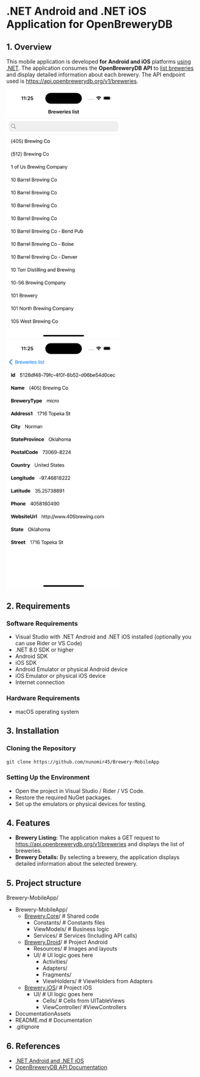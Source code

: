 # .NET Android and .NET iOS Application for OpenBreweryDB

## 1. Overview

This mobile application is developed **for Android and iOS** platforms <u>using .NET</u>. The application consumes the **OpenBreweryDB API** to <u>list breweries</u> and display detailed information about each brewery. The API endpoint used is https://api.openbrewerydb.org/v1/breweries.

<img src="DocumentationAssets/Breweries_list.png" alt="highlevelworkflow" width="300"/> 
<img src="DocumentationAssets/Breweries_detail.png" alt="highlevelworkflow" width="300"/>


## 2. Requirements

### Software Requirements
- Visual Studio with .NET Android and .NET iOS installed (optionally you can use Rider or VS Code)
- .NET 8.0 SDK or higher
- Android SDK
- iOS SDK
- Android Emulator or physical Android device
- iOS Emulator or physical iOS device
- Internet connection

### Hardware Requirements
- macOS operating system

## 3. Installation

### Cloning the Repository

`git clone https://github.com/nunomir45/Brewery-MobileApp`

### Setting Up the Environment
- Open the project in Visual Studio / Rider / VS Code.
- Restore the required NuGet packages.
- Set up the emulators or physical devices for testing.


## 4. Features

- **Brewery Listing:** The application makes a GET request to https://api.openbrewerydb.org/v1/breweries and displays the list of breweries.
- **Brewery Details:** By selecting a brewery, the application displays detailed information about the selected brewery.

## 5. Project structure


Brewery-MobileApp/

- Brewery-MobileApp/
    - <u>Brewery.Core</u>/ # Shared code
        - Constants/ # Constants files
        - ViewModels/ # Business logic
        - Services/ # Services (Including API calls)
    - <u>Brewery.Droid</u>/ # Project Android
        - Resources/ # Images and layouts
        - UI/ # UI logic goes here
            - Activities/
            - Adapters/
            - Fragments/
            - ViewHolders/ # ViewHolders from Adapters
    - <u>Brewery.iOS</u>/ # Project iOS
        -  UI/ # UI logic goes here
            - Cells/ # Cells from UITableViews
            - ViewController/ #ViewControllers
- DocumentationAssets
-  README.md # Documentation
-  .gitignore


## 6. References

- [.NET Android and .NET iOS](https://dotnet.microsoft.com/en-us/apps/mobile) 
- [OpenBreweryDB API Documentation](https://openbrewerydb.org)
